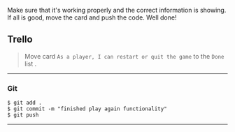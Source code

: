 ﻿
Make sure that it's working properly and the correct information is showing. If all is good, move the card and push the code. Well done!

## Trello

> Move card  `As a player, I can restart or quit the game`   to the `Done`  list .
> 
----------

### Git


```
$ git add .
$ git commit -m "finished play again functionality"
$ git push
```

----------
